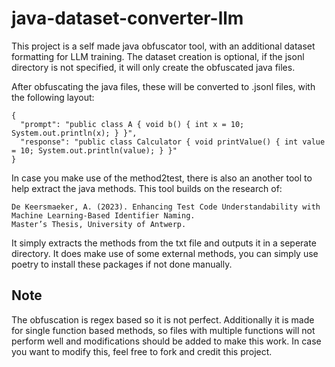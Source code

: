 # java-dataset-converter-llm

This project is a self made java obfuscator tool, with an additional dataset formatting for LLM training. The dataset creation is optional, if the jsonl directory is not specified, it will only create the obfuscated java files.

After obfuscating the java files, these will be converted to .jsonl files, with the following layout:

```jsonl
{
  "prompt": "public class A { void b() { int x = 10; System.out.println(x); } }",
  "response": "public class Calculator { void printValue() { int value = 10; System.out.println(value); } }"
}
```

In case you make use of the method2test, there is also an another tool to help extract the java methods.
This tool builds on the research of:

```text
De Keersmaeker, A. (2023). Enhancing Test Code Understandability with Machine Learning-Based Identifier Naming.
Master’s Thesis, University of Antwerp.
```

It simply extracts the methods from the txt file and outputs it in a seperate directory. It does make use of some external methods, you can simply use poetry to install these packages if not done manually.

## Note

The obfuscation is regex based so it is not perfect. Additionally it is made for single function based methods, so files with multiple functions will not perform well and modifications should be added to make this work. In case you want to modify this, feel free to fork and credit this project.
